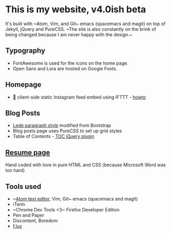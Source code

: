 # This is my website, v4.0ish beta

It's built with ~Atom, Vim, and Git~ emacs (spacemacs and magit) on top of
Jekyll, jQuery and PureCSS.
~The site is also constantly on the brink of being changed because I am never
happy with the design.~

## Typography

 - FontAwesome is used for the icons on the home page.
 - Open Sans and Lora are hosted on Google Fonts.

## Homepage

 - :100: client-side static Instagram feed embed using IFTTT - [howto](http://jlord.us/blog/your-own-instagram.html)

## Blog Posts

 - [Lede paragraph style](https://github.com/BunsenMcDubbs/bunsenmcdubbs.github.io/blob/master/css/post.css#L53-L59) modified from Bootstrap
 - Blog posts page uses PureCSS to set up grid styles
 - Table of Contents - [TOC jQuery plugin](http://projects.jga.me/toc/)

## [Resume page](http://andrewdai.co/resume)

Hand coded with love in pure HTML and CSS (because Microsoft Word was too hard)

## Tools used

 - ~[Atom text editor](http://atom.io), Vim, Git~ emacs (spacemacs and magit)
 - iTerm
 - ~Chrome Dev Tools &lt;3~ Firefox Developer Edition
 - Pen and Paper
 - Discontent, Boredom
 - [f.lux](https://justgetflux.com/)
